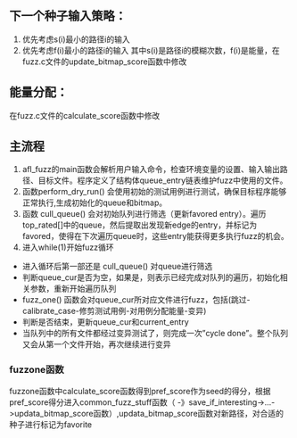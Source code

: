 ## 下一个种子输入策略：
1. 优先考虑s(i)最小的路径i的输入
2. 优先考虑f(i)最小的路径i的输入
其中s(i)是路径i的模糊次数，f(i)是能量，在fuzz.c文件的update_bitmap_score函数中修改

## 能量分配：
在fuzz.c文件的calculate_score函数中修改

## 主流程
1. afl_fuzz的main函数会解析用户输入命令，检查环境变量的设置、输入输出路径、目标文件。程序定义了结构体queue_entry链表维护fuzz中使用的文件。
2. 函数perform_dry_run() 会使用初始的测试用例进行测试，确保目标程序能够正常执行,生成初始化的queue和bitmap。
3. 函数 cull_queue() 会对初始队列进行筛选（更新favored entry）。遍历top_rated[]中的queue，然后提取出发现新edge的entry，并标记为favored，使得在下次遍历queue时，这些entry能获得更多执行fuzz的机会。
4. 进入while(1)开始fuzz循环
- 进入循环后第一部还是 cull_queue() 对queue进行筛选
- 判断queue_cur是否为空，如果是，则表示已经完成对队列的遍历，初始化相关参数，重新开始遍历队列
- fuzz_one() 函数会对queue_cur所对应文件进行fuzz，包括(跳过-calibrate_case-修剪测试用例-对用例分配能量-变异)
- 判断是否结束，更新queue_cur和current_entry
- 当队列中的所有文件都经过变异测试了，则完成一次”cycle done”。整个队列又会从第一个文件开始，再次继续进行变异


### fuzzone函数
fuzzone函数中calculate_score函数得到pref_score作为seed的得分，根据pref_score得分进入common_fuzz_stuff函数（
-》save_if_interesting->...->updata_bitmap_score函数）,updata_bitmap_score函数对新路径，对合适的种子进行标记为favorite
